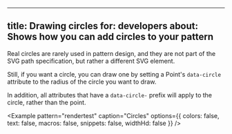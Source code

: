 ***

title: Drawing circles
for: developers
about: Shows how you can add circles to your pattern
----------------------------------------------------

Real circles are rarely used in pattern design, and they are not part of the SVG path specification,
but rather a different SVG element.

Still, if you want a circle, you can draw one by setting a Point's `data-circle` attribute
to the radius of the circle you want to draw.

In addition, all attributes that have a `data-circle-` prefix will apply to the circle, rather than the point.

\<Example pattern="rendertest" caption="Circles" options={{ colors: false, text: false, macros: false, snippets: false, widthHd: false }} />
